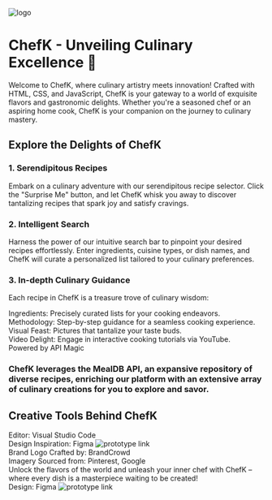 ![logo](https://github.com/Merlinkk/ChefK/assets/80953200/e4e61cb5-b685-4b2e-9b9d-eea8ab1ab0d3)

# ChefK - Unveiling Culinary Excellence 🍳
Welcome to ChefK, where culinary artistry meets innovation! Crafted with HTML, CSS, and JavaScript, ChefK is your gateway to a world of exquisite flavors and gastronomic delights. Whether you're a seasoned chef or an aspiring home cook, ChefK is your companion on the journey to culinary mastery.         

## Explore the Delights of ChefK
### 1. Serendipitous Recipes           
Embark on a culinary adventure with our serendipitous recipe selector. Click the "Surprise Me" button, and let ChefK whisk you away to discover tantalizing recipes that spark joy and satisfy cravings.

### 2. Intelligent Search
Harness the power of our intuitive search bar to pinpoint your desired recipes effortlessly. Enter ingredients, cuisine types, or dish names, and ChefK will curate a personalized list tailored to your culinary preferences.             

### 3. In-depth Culinary Guidance
Each recipe in ChefK is a treasure trove of culinary wisdom:             

Ingredients: Precisely curated lists for your cooking endeavors.          
Methodology: Step-by-step guidance for a seamless cooking experience.             
Visual Feast: Pictures that tantalize your taste buds.               
Video Delight: Engage in interactive cooking tutorials via YouTube.                 
Powered by API Magic               

### ChefK leverages the MealDB API, an expansive repository of diverse recipes, enriching our platform with an extensive array of culinary creations for you to explore and savor.               

## Creative Tools Behind ChefK              
Editor: Visual Studio Code                
Design Inspiration: Figma ![prototype link](https://www.figma.com/file/RKMETShDADGmAHA1VSsv00/ChefK?type=design&node-id=0%3A1&mode=design&t=S81qTFgjpntzhIvP-1)                 
Brand Logo Crafted by: BrandCrowd                 
Imagery Sourced from: Pinterest, Google                                 
Unlock the flavors of the world and unleash your inner chef with ChefK – where every dish is a masterpiece waiting to be created!                         
Design: Figma ![prototype link](https://www.figma.com/file/RKMETShDADGmAHA1VSsv00/ChefK?type=design&node-id=0%3A1&mode=design&t=S81qTFgjpntzhIvP-1)                  
